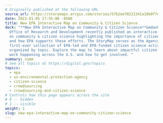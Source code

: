 ```yaml
---
# Originally published at the following URL
source_url: https://storymaps.arcgis.com/stories/57b2ee78221341a18b0f7ebe8017340d
date: 2022-01-05 17:55:00 -0500
title: New EPA Interactive Map on Community & Citizen Science
deck: "**New EPA Interactive Map on Community & Citizen Science**&mdash;EPA’s
  Office of Research and Development recently published an interactive StoryMap
  on community & citizen science highlighting the importance of citizen science
  and how EPA supports these efforts. The StoryMap serves as the Agency’s
  first-ever collection of EPA-led and EPA-funded citizen science activities
  organized by topic. Explore the map to learn about impactful citizen science
  work happening across the U.S. and how to get involved. "
summary: summ
# See all topics at https://digital.gov/topics
topics:
  - epa
  - us-environmental-protection-agency
  - citizen-science
  - crowdsourcing
  - crowdsourcing-and-citizen-science
# Controls how this page appears across the site
# 0 -- hidden
# 1 -- visible
weight: 1
slug: new-epa-interactive-map-on-community-citizen-science
---
```

